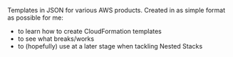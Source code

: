 Templates in JSON for various AWS products.
Created in as simple format as possible for me:
* to learn how to create CloudFormation templates
* to see what breaks/works
* to (hopefully) use at a later stage when tackling Nested Stacks
